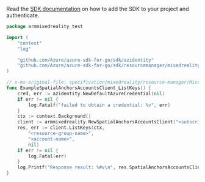 Read the [SDK documentation](https://github.com/Azure/azure-sdk-for-go/blob/sdk%2Fresourcemanager%2Fmixedreality%2Farmmixedreality%2Fv0.2.0/sdk/resourcemanager/mixedreality/armmixedreality/README.md) on how to add the SDK to your project and authenticate.

```go
package armmixedreality_test

import (
	"context"
	"log"

	"github.com/Azure/azure-sdk-for-go/sdk/azidentity"
	"github.com/Azure/azure-sdk-for-go/sdk/resourcemanager/mixedreality/armmixedreality"
)

// x-ms-original-file: specification/mixedreality/resource-manager/Microsoft.MixedReality/preview/2021-03-01-preview/examples/spatial-anchors/ListKeys.json
func ExampleSpatialAnchorsAccountsClient_ListKeys() {
	cred, err := azidentity.NewDefaultAzureCredential(nil)
	if err != nil {
		log.Fatalf("failed to obtain a credential: %v", err)
	}
	ctx := context.Background()
	client := armmixedreality.NewSpatialAnchorsAccountsClient("<subscription-id>", cred, nil)
	res, err := client.ListKeys(ctx,
		"<resource-group-name>",
		"<account-name>",
		nil)
	if err != nil {
		log.Fatal(err)
	}
	log.Printf("Response result: %#v\n", res.SpatialAnchorsAccountsClientListKeysResult)
}
```
